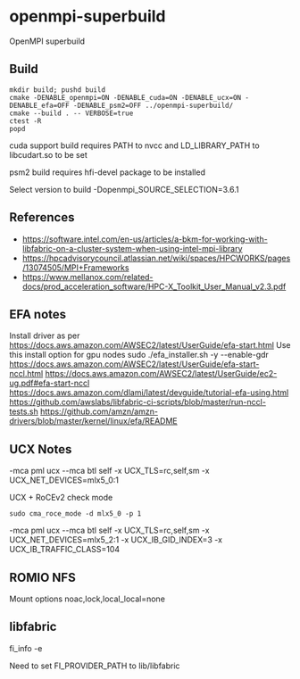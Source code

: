 # openmpi-superbuild
OpenMPI superbuild

## Build

```
mkdir build; pushd build
cmake -DENABLE_openmpi=ON -DENABLE_cuda=ON -DENABLE_ucx=ON -DENABLE_efa=OFF -DENABLE_psm2=OFF ../openmpi-superbuild/
cmake --build . -- VERBOSE=true
ctest -R
popd
```

cuda support build requires PATH to nvcc and LD_LIBRARY_PATH to libcudart.so to be set

psm2 build requires hfi-devel package to be installed 

Select version to build -Dopenmpi_SOURCE_SELECTION=3.6.1

## References

- https://software.intel.com/en-us/articles/a-bkm-for-working-with-libfabric-on-a-cluster-system-when-using-intel-mpi-library
- https://hpcadvisorycouncil.atlassian.net/wiki/spaces/HPCWORKS/pages/13074505/MPI+Frameworks
- https://www.mellanox.com/related-docs/prod_acceleration_software/HPC-X_Toolkit_User_Manual_v2.3.pdf


## EFA notes

Install driver as per
https://docs.aws.amazon.com/AWSEC2/latest/UserGuide/efa-start.html
Use this install option for gpu nodes
sudo ./efa_installer.sh -y --enable-gdr
https://docs.aws.amazon.com/AWSEC2/latest/UserGuide/efa-start-nccl.html
https://docs.aws.amazon.com/AWSEC2/latest/UserGuide/ec2-ug.pdf#efa-start-nccl
https://docs.aws.amazon.com/dlami/latest/devguide/tutorial-efa-using.html
https://github.com/awslabs/libfabric-ci-scripts/blob/master/run-nccl-tests.sh
https://github.com/amzn/amzn-drivers/blob/master/kernel/linux/efa/README

## UCX Notes

-mca pml ucx --mca btl self -x UCX_TLS=rc,self,sm -x UCX_NET_DEVICES=mlx5_0:1

UCX + RoCEv2
check mode 

```
sudo cma_roce_mode -d mlx5_0 -p 1
```

-mca pml ucx --mca btl self -x UCX_TLS=rc,self,sm -x UCX_NET_DEVICES=mlx5_2:1 -x UCX_IB_GID_INDEX=3 -x UCX_IB_TRAFFIC_CLASS=104


## ROMIO NFS

Mount options noac,lock,local_local=none

## libfabric

fi_info  -e

Need to set FI_PROVIDER_PATH to lib/libfabric


